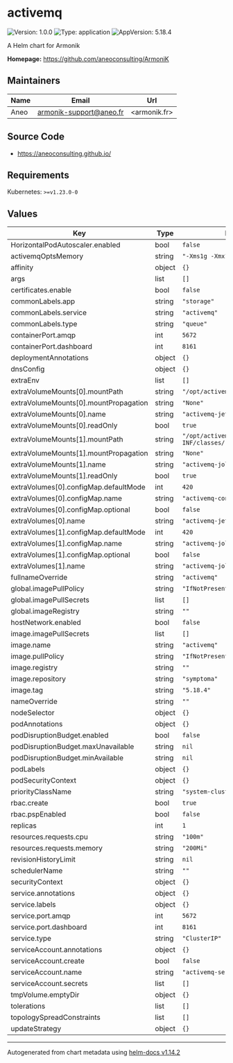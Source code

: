 # activemq

![Version: 1.0.0](https://img.shields.io/badge/Version-1.0.0-informational?style=flat-square) ![Type: application](https://img.shields.io/badge/Type-application-informational?style=flat-square) ![AppVersion: 5.18.4](https://img.shields.io/badge/AppVersion-5.18.4-informational?style=flat-square)

A Helm chart for Armonik

**Homepage:** <https://github.com/aneoconsulting/ArmoniK>

## Maintainers

| Name | Email | Url |
| ---- | ------ | --- |
| Aneo | <armonik-support@aneo.fr> | <armonik.fr> |

## Source Code

* <https://aneoconsulting.github.io/>

## Requirements

Kubernetes: `>=v1.23.0-0`

## Values

| Key | Type | Default | Description |
|-----|------|---------|-------------|
| HorizontalPodAutoscaler.enabled | bool | `false` |  |
| activemqOptsMemory | string | `"-Xms1g -Xmx1g"` |  |
| affinity | object | `{}` |  |
| args | list | `[]` |  |
| certificates.enable | bool | `false` |  |
| commonLabels.app | string | `"storage"` |  |
| commonLabels.service | string | `"activemq"` |  |
| commonLabels.type | string | `"queue"` |  |
| containerPort.amqp | int | `5672` |  |
| containerPort.dashboard | int | `8161` |  |
| deploymentAnnotations | object | `{}` |  |
| dnsConfig | object | `{}` |  |
| extraEnv | list | `[]` |  |
| extraVolumeMounts[0].mountPath | string | `"/opt/activemq/conf/"` |  |
| extraVolumeMounts[0].mountPropagation | string | `"None"` |  |
| extraVolumeMounts[0].name | string | `"activemq-jetty-xml"` |  |
| extraVolumeMounts[0].readOnly | bool | `true` |  |
| extraVolumeMounts[1].mountPath | string | `"/opt/activemq/webapps/api/WEB-INF/classes/"` |  |
| extraVolumeMounts[1].mountPropagation | string | `"None"` |  |
| extraVolumeMounts[1].name | string | `"activemq-jolokia-xml"` |  |
| extraVolumeMounts[1].readOnly | bool | `true` |  |
| extraVolumes[0].configMap.defaultMode | int | `420` |  |
| extraVolumes[0].configMap.name | string | `"activemq-configs"` |  |
| extraVolumes[0].configMap.optional | bool | `false` |  |
| extraVolumes[0].name | string | `"activemq-jetty-xml"` |  |
| extraVolumes[1].configMap.defaultMode | int | `420` |  |
| extraVolumes[1].configMap.name | string | `"activemq-jolokia-configs"` |  |
| extraVolumes[1].configMap.optional | bool | `false` |  |
| extraVolumes[1].name | string | `"activemq-jolokia-xml"` |  |
| fullnameOverride | string | `"activemq"` |  |
| global.imagePullPolicy | string | `"IfNotPresent"` |  |
| global.imagePullSecrets | list | `[]` |  |
| global.imageRegistry | string | `""` |  |
| hostNetwork.enabled | bool | `false` |  |
| image.imagePullSecrets | list | `[]` |  |
| image.name | string | `"activemq"` |  |
| image.pullPolicy | string | `"IfNotPresent"` |  |
| image.registry | string | `""` |  |
| image.repository | string | `"symptoma"` |  |
| image.tag | string | `"5.18.4"` |  |
| nameOverride | string | `""` |  |
| nodeSelector | object | `{}` |  |
| podAnnotations | object | `{}` |  |
| podDisruptionBudget.enabled | bool | `false` |  |
| podDisruptionBudget.maxUnavailable | string | `nil` |  |
| podDisruptionBudget.minAvailable | string | `nil` |  |
| podLabels | object | `{}` |  |
| podSecurityContext | object | `{}` |  |
| priorityClassName | string | `"system-cluster-critical"` |  |
| rbac.create | bool | `true` |  |
| rbac.pspEnabled | bool | `false` |  |
| replicas | int | `1` |  |
| resources.requests.cpu | string | `"100m"` |  |
| resources.requests.memory | string | `"200Mi"` |  |
| revisionHistoryLimit | string | `nil` |  |
| schedulerName | string | `""` |  |
| securityContext | object | `{}` |  |
| service.annotations | object | `{}` |  |
| service.labels | object | `{}` |  |
| service.port.amqp | int | `5672` |  |
| service.port.dashboard | int | `8161` |  |
| service.type | string | `"ClusterIP"` |  |
| serviceAccount.annotations | object | `{}` |  |
| serviceAccount.create | bool | `false` |  |
| serviceAccount.name | string | `"activemq-serviceaccount"` |  |
| serviceAccount.secrets | list | `[]` |  |
| tmpVolume.emptyDir | object | `{}` |  |
| tolerations | list | `[]` |  |
| topologySpreadConstraints | list | `[]` |  |
| updateStrategy | object | `{}` |  |

----------------------------------------------
Autogenerated from chart metadata using [helm-docs v1.14.2](https://github.com/norwoodj/helm-docs/releases/v1.14.2)

